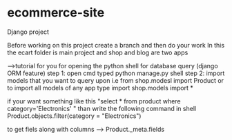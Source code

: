 # ecommerce-site
Django project

Before working on this project create a branch and then do your work 
In this the ecart folder is main project and shop and blog are two apps 


-->tutorial for you
for opening the python shell for database query (django ORM feature)
step 1: open cmd typed python manage.py shell
step 2: import models that you want to query upon 
i.e from shop.modesl import Product or to import all models of
any app type import shop.models import *

if your want something like this "select * from product where category='Electronics' " than write the following command in shell 
Product.objects.filter(category = "Electronics")

to get fiels along with columns --> Product._meta.fields